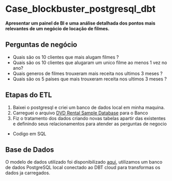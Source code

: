 # Case_blockbuster_postgresql_dbt
 **Apresentar um painel de BI e uma análise detalhada dos pontos mais relevantes de um negócio de locação de filmes.**

## Perguntas de negócio
 * Quais são os 10 clientes que mais alugam filmes ?
 * Quais são os 10 clientes que alugaram um unico filme ao menos 1 vez no ano?
 * Quais generos de filmes trouxeram mais receita nos ultimos 3 meses ?
 * Quais são os 5 paises que mais trouxeram receita nos ultimos 3 meses ?

## Etapas do ETL
1. Baixei o postgresql e criei um banco de dados local em minha maquina.
2. Carreguei o arquivo [DVD Rental Sample Database](https://www.postgresqltutorial.com/wp-content/uploads/2019/05/dvdrental.zip) para o Banco
3. Fiz o tratamento dos dados criando novas tabelas apartir das existentes e definindo seus relacionamentos para atender as perguntas de negocio
  - Codigo em SQL
 

## Base de Dados
 O modelo de dados utilizado foi disponibilizado [aqui](https://www.postgresqltutorial.com/postgresql-getting-started/postgresql-sample-database/), utilizamos um banco de dados PostgreSQL local conectado ao DBT cloud para transformas os dados ja carregados.
